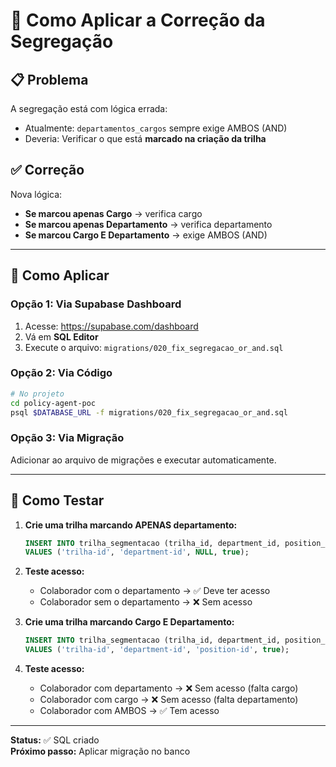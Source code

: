 # 🔧 Como Aplicar a Correção da Segregação

## 📋 **Problema**

A segregação está com lógica errada:
- Atualmente: `departamentos_cargos` sempre exige AMBOS (AND)
- Deveria: Verificar o que está **marcado na criação da trilha**

## ✅ **Correção**

Nova lógica:
- **Se marcou apenas Cargo** → verifica cargo
- **Se marcou apenas Departamento** → verifica departamento
- **Se marcou Cargo E Departamento** → exige AMBOS (AND)

---

## 🚀 **Como Aplicar**

### **Opção 1: Via Supabase Dashboard**

1. Acesse: https://supabase.com/dashboard
2. Vá em **SQL Editor**
3. Execute o arquivo: `migrations/020_fix_segregacao_or_and.sql`

### **Opção 2: Via Código**

```bash
# No projeto
cd policy-agent-poc
psql $DATABASE_URL -f migrations/020_fix_segregacao_or_and.sql
```

### **Opção 3: Via Migração**

Adicionar ao arquivo de migrações e executar automaticamente.

---

## 🧪 **Como Testar**

1. **Crie uma trilha marcando APENAS departamento:**
   ```sql
   INSERT INTO trilha_segmentacao (trilha_id, department_id, position_id, incluir)
   VALUES ('trilha-id', 'department-id', NULL, true);
   ```
   
2. **Teste acesso:**
   - Colaborador com o departamento → ✅ Deve ter acesso
   - Colaborador sem o departamento → ❌ Sem acesso

3. **Crie uma trilha marcando Cargo E Departamento:**
   ```sql
   INSERT INTO trilha_segmentacao (trilha_id, department_id, position_id, incluir)
   VALUES ('trilha-id', 'department-id', 'position-id', true);
   ```
   
4. **Teste acesso:**
   - Colaborador com departamento → ❌ Sem acesso (falta cargo)
   - Colaborador com cargo → ❌ Sem acesso (falta departamento)
   - Colaborador com AMBOS → ✅ Tem acesso

---

**Status:** ✅ SQL criado  
**Próximo passo:** Aplicar migração no banco

